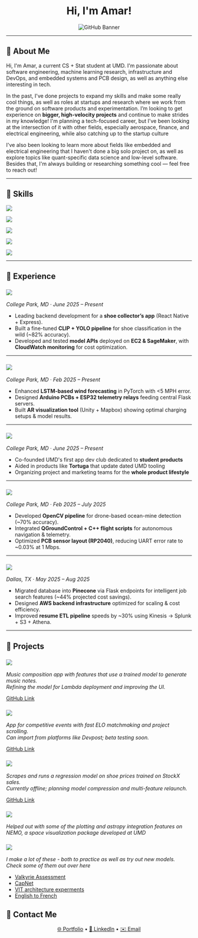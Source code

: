 <!-- Banner -->

<h1 align="center">Hi, I'm Amar!</h1>
<p align="center">
  <img src="https://img.shields.io/badge/CS/ML+Stat%20@%20UMD-3B82F6?style=for-the-badge&logo=github&logoColor=white" alt="GitHub Banner" />
</p>

---

## 🔹 About Me
Hi, I'm Amar, a current CS + Stat student at UMD. I'm passionate about software engineering, machine learning research, infrastructure and DevOps, and embedded systems and PCB design, as well as anything else interesting in tech.  

In the past, I've done projects to expand my skills and make some really cool things, as well as roles at startups and research where we work from the ground on software products and experimentation. I’m looking to get experience on **bigger, high-velocity projects** and continue to make strides in my knowledge! I'm planning a tech-focused career, but I've been looking at the intersection of it with other fields, especially aerospace, finance, and electrical engineering, while also catching up to the startup culture

I've also been looking to learn more about fields like embedded and electrical engineering that I haven't done a big solo project on, as well as explore topics like quant-specific data science and low-level software. Besides that, I'm always building or researching something cool — feel free to reach out!

---

## 🔹 Skills

<p>
  <!-- Languages -->
  <img src="https://img.shields.io/badge/Languages-Python%20%7C%20JavaScript%2FTypeScript%20%7C%20HTML%20%7C%20CSS%20%7C%20Java%20%7C%20C%20%7C%20C%2B%2B%20%7C%20C%23%20%7C%20R%20%7C%20Rust-60A5FA?style=for-the-badge&logoColor=white" /> <br>

  <!-- App Development -->
  <img src="https://img.shields.io/badge/App%20Development-Express%20%7C%20Vue%20%7C%20Flask%20%7C%20Node.js%20%7C%20Django%20%7C%20React%2FNext-93C5FD?style=for-the-badge&logoColor=white" /> <br>

  <!-- Data / Analytics -->
  <img src="https://img.shields.io/badge/Data%20%2F%20Analytics-SQL%20%7C%20MongoDB%20%7C%20Firebase%20%7C%20Tableau%20%7C%20Pandas%20%7C%20NumPy%20%7C%20OpenCV%20%7C%20Hadoop%20%7C%20Spark-60A5FA?style=for-the-badge&logoColor=white" /> <br>

  <!-- Machine Learning -->
  <img src="https://img.shields.io/badge/Machine%20Learning-Scikit--Learn%20%7C%20TensorFlow%20%7C%20PyTorch%20%7C%20HuggingFace%20%7C%20LangChain-93C5FD?style=for-the-badge&logoColor=white" /> <br>

  <!-- Cloud & DevOps -->
  <img src="https://img.shields.io/badge/Cloud%20%26%20DevOps-AWS%20%7C%20GCP%20%7C%20Docker%20%7C%20Kubernetes%20%7C%20Git%2FGitHub-3B82F6?style=for-the-badge&logoColor=white" /> <br>
</p>

---

## 🔹 Experience

### <img src="https://img.shields.io/badge/Software%20Development%20Intern-Narb-60A5FA?style=for-the-badge&logoColor=white" />  
*College Park, MD · June 2025 – Present*  
- Leading backend development for a **shoe collector’s app** (React Native + Express).  
- Built a fine-tuned **CLIP + YOLO pipeline** for shoe classification in the wild (~82% accuracy).  
- Developed and tested **model APIs** deployed on **EC2 & SageMaker**, with **CloudWatch monitoring** for cost optimization.  

---

### <img src="https://img.shields.io/badge/Machine%20Learning%20Research%20Assistant-UMD-93C5FD?style=for-the-badge&logoColor=white" />  
*College Park, MD · Feb 2025 – Present*  
- Enhanced **LSTM-based wind forecasting** in PyTorch with <5 MPH error.  
- Designed **Arduino PCBs + ESP32 telemetry relays** feeding central Flask servers.  
- Built **AR visualization tool** (Unity + Mapbox) showing optimal charging setups & model results.  

---

### <img src="https://img.shields.io/badge/Machine%20Learning%20Co%20Founder-TerpLabs-93C5FD?style=for-the-badge&logoColor=white" />  
*College Park, MD · June 2025 – Present*  
- Co-founded UMD's first app dev club dedicated to **student products**
- Aided in products like **Tortuga** that update dated UMD tooling
- Organizing project and marketing teams for the **whole product lifestyle**

---
### <img src="https://img.shields.io/badge/Robotics%20Researcher-NGC%20Innovation%20Lab-3B82F6?style=for-the-badge&logoColor=white" />  
*College Park, MD · Feb 2025 – July 2025*  
- Developed **OpenCV pipeline** for drone-based ocean-mine detection (~70% accuracy).  
- Integrated **QGroundControl + C++ flight scripts** for autonomous navigation & telemetry.  
- Optimized **PCB sensor layout (RP2040)**, reducing UART error rate to ~0.03% at 1 Mbps.  

---

### <img src="https://img.shields.io/badge/Software%20Engineer%20Intern-BuildUrFuture-60A5FA?style=for-the-badge&logoColor=white" />  
*Dallas, TX · May 2025 – Aug 2025*  
- Migrated database into **Pinecone** via Flask endpoints for intelligent job search features (~44% projected cost savings).  
- Designed **AWS backend infrastructure** optimized for scaling & cost efficiency.  
- Improved **resume ETL pipeline** speeds by ~30% using Kinesis → Splunk + S3 + Athena.  

---

## 🔹 Projects

### <img src="https://img.shields.io/badge/PianoAI-9D7EDB?style=for-the-badge&logoColor=white" />
*Music composition app with features that use a trained model to generate music notes.  
Refining the model for Lambda deployment and improving the UI.*

[GitHub Link](https://github.com/AmarDhillon05/PianoAi-v2)


### <img src="https://img.shields.io/badge/Echelon-8B5CF6?style=for-the-badge&logoColor=white" />
*App for competitive events with fast ELO matchmaking and project scrolling.  
Can import from platforms like Devpost; beta testing soon.*

[GitHub Link](https://github.com/AmarDhillon05/echelon)


### <img src="https://img.shields.io/badge/$hoes-DC2626?style=for-the-badge&logoColor=white" />
*Scrapes and runs a regression model on shoe prices trained on StockX sales.  
Currently offline; planning model compression and multi-feature relaunch.*

[GitHub Link](https://github.com/AmarDhillon05/Shoes)


### <img src="https://img.shields.io/badge/NEMO-7393B3?style=for-the-badge&logoColor=white" />
*Helped out with some of the plotting and astropy integration features on NEMO, a 
space visualization package developed at UMD*


### <img src="https://img.shields.io/badge/Data Science/ML notebooks-811331?style=for-the-badge&logoColor=white" />
*I make a lot of these - both to practice as well as try out new models. Check some of them out over here*
- [Valkyrie Assessment](https://github.com/AmarDhillon05/Valkyrie-Assessment)
- [CapNet](https://github.com/AmarDhillon05/CapNet)
- [VIT architecture experments](https://github.com/AmarDhillon05/Vision-transformer-on-CIFAR-100)
- [English to French](https://github.com/AmarDhillon05/English-to-French-transformer)


## 🔹 Contact Me

<p align="center">
  <a href="https://site.adh05.com">🌐 Portfolio</a> • 
  <a href="https://www.linkedin.com/in/amar-dhillon-917537261/">💼 LinkedIn</a> • 
  <a href="mailto:adhillon053@gmail.com">✉️ Email</a>
</p>
